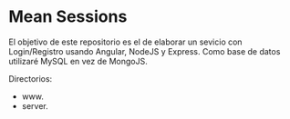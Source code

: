 # Mean Sessions

El objetivo de este repositorio es el de elaborar un sevicio con Login/Registro usando Angular, NodeJS y Express. Como base de datos utilizaré MySQL en vez de MongoJS.

Directorios:

* www.
* server.
